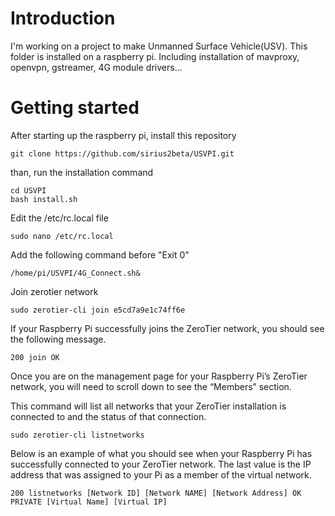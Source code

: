 # Introduction
I'm working on a project to make Unmanned Surface Vehicle(USV). This folder is installed on a raspberry pi. Including installation of mavproxy, openvpn, gstreamer, 4G module drivers... 
# Getting started
After starting up the raspberry pi, install this repository
```
git clone https://github.com/sirius2beta/USVPI.git
```
than, run the installation command
```
cd USVPI
bash install.sh
```
Edit the /etc/rc.local file
```
sudo nano /etc/rc.local
```
Add the following command before "Exit 0"
```
/home/pi/USVPI/4G_Connect.sh&
```
Join zerotier network
```
sudo zerotier-cli join e5cd7a9e1c74ff6e
```
If your Raspberry Pi successfully joins the ZeroTier network, you should see the following message.
```
200 join OK
```
Once you are on the management page for your Raspberry Pi’s ZeroTier network, you will need to scroll down to see the “Members” section.

This command will list all networks that your ZeroTier installation is connected to and the status of that connection.
```
sudo zerotier-cli listnetworks
```
Below is an example of what you should see when your Raspberry Pi has successfully connected to your ZeroTier network. The last value is the IP address that was assigned to your Pi as a member of the virtual network.
```
200 listnetworks [Network ID] [Network NAME] [Network Address] OK PRIVATE [Virtual Name] [Virtual IP]
```
